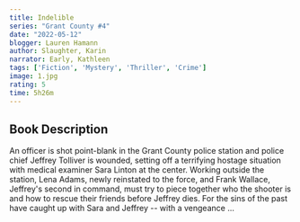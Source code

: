 ```yaml
---
title: Indelible
series: "Grant County #4"
date: "2022-05-12"
blogger: Lauren Hamann
author: Slaughter, Karin
narrator: Early, Kathleen
tags: ['Fiction', 'Mystery', 'Thriller', 'Crime']
image: 1.jpg
rating: 5
time: 5h26m
---
```



## Book Description

An officer is shot point-blank in the Grant County police station and police chief Jeffrey Tolliver is wounded, setting off a terrifying hostage situation with medical examiner Sara Linton at the center. Working outside the station, Lena Adams, newly reinstated to the force, and Frank Wallace, Jeffrey's second in command, must try to piece together who the shooter is and how to rescue their friends before Jeffrey dies. For the sins of the past have caught up with Sara and Jeffrey -- with a vengeance ...